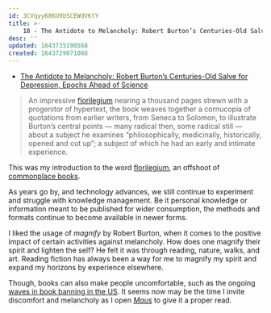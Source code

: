 ```yaml
---
id: 3CVqyy68KU9bSCEWdVKtY
title: >- 
    18 - The Antidote to Melancholy: Robert Burton’s Centuries-Old Salve for Depression, Epochs Ahead of Science
desc: ''
updated: 1643735190568
created: 1643729071068
---
```


- [The Antidote to Melancholy: Robert Burton’s Centuries-Old Salve for Depression, Epochs Ahead of Science](https://www.themarginalian.org/2022/01/18/robert-burton-melancholy-body-mind/)

> An impressive [florilegium](https://www.themarginalian.org/2011/09/19/vintage-versions-of-modern-startups/) nearing a thousand pages strewn with a progenitor of hypertext, the book weaves together a cornucopia of quotations from earlier writers, from Seneca to Solomon, to illustrate Burton’s central points — many radical then, some radical still — about a subject he examines “philosophically, medicinally, historically, opened and cut up”; a subject of which he had an early and intimate experience.

This was my introduction to the word [florilegium](https://en.wikipedia.org/wiki/Florilegium), an offshoot of [commonplace books](https://en.wikipedia.org/wiki/Commonplace_book).

As years go by, and technology advances, we still continue to experiment and struggle with knowledge management. Be it personal knowledge or information meant to be published for wider consumption, the methods and formats continue to become available in newer forms.

I liked the usage of _magnify_ by Robert Burton, when it comes to the positive impact of certain activities against melancholy. How does one magnify their spirit and lighten the self? He felt it was through reading, nature, walks, and art. Reading fiction has always been a way for me to magnify my spirit and expand my horizons by experience elsewhere.

Though, books can also make people uncomfortable, such as the ongoing [waves in book banning in the US](https://www.washingtonpost.com/business/american-book-banning-tradition-is-as-old-as-the-mayflower/2022/01/29/98a4aa1a-810c-11ec-8cc8-b696564ba796_story.html). It seems now may be the time I invite discomfort and melancholy as I open [_Maus_](https://www.npr.org/2022/01/31/1076970866/maus-banned-tennessee-school-board) to give it a proper read.